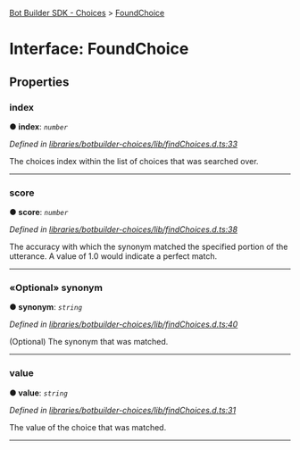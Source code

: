 [Bot Builder SDK - Choices](../README.md) > [FoundChoice](../interfaces/botbuilder_choices.foundchoice.md)



# Interface: FoundChoice


## Properties
<a id="index"></a>

###  index

**●  index**:  *`number`* 

*Defined in [libraries/botbuilder-choices/lib/findChoices.d.ts:33](https://github.com/Microsoft/botbuilder-js/blob/f596b7c/libraries/botbuilder-choices/lib/findChoices.d.ts#L33)*



The choices index within the list of choices that was searched over.




___

<a id="score"></a>

###  score

**●  score**:  *`number`* 

*Defined in [libraries/botbuilder-choices/lib/findChoices.d.ts:38](https://github.com/Microsoft/botbuilder-js/blob/f596b7c/libraries/botbuilder-choices/lib/findChoices.d.ts#L38)*



The accuracy with which the synonym matched the specified portion of the utterance. A value of 1.0 would indicate a perfect match.




___

<a id="synonym"></a>

### «Optional» synonym

**●  synonym**:  *`string`* 

*Defined in [libraries/botbuilder-choices/lib/findChoices.d.ts:40](https://github.com/Microsoft/botbuilder-js/blob/f596b7c/libraries/botbuilder-choices/lib/findChoices.d.ts#L40)*



(Optional) The synonym that was matched.




___

<a id="value"></a>

###  value

**●  value**:  *`string`* 

*Defined in [libraries/botbuilder-choices/lib/findChoices.d.ts:31](https://github.com/Microsoft/botbuilder-js/blob/f596b7c/libraries/botbuilder-choices/lib/findChoices.d.ts#L31)*



The value of the choice that was matched.




___


